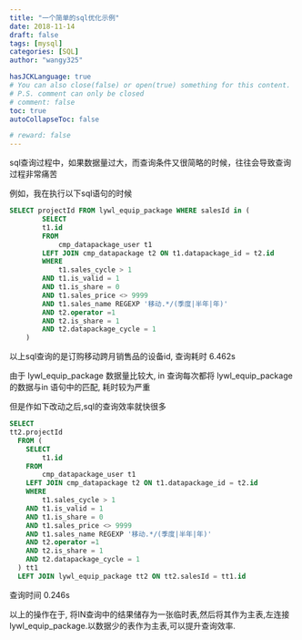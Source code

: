 ```yaml
---
title: "一个简单的sql优化示例"
date: 2018-11-14
draft: false
tags: [mysql]
categories: [SQL]
author: "wangy325"

hasJCKLanguage: true
# You can also close(false) or open(true) something for this content.
# P.S. comment can only be closed
# comment: false
toc: true
autoCollapseToc: false

# reward: false
---
```


sql查询过程中，如果数据量过大，而查询条件又很简略的时候，往往会导致查询过程非常痛苦

<!--more-->

例如，我在执行以下sql语句的时候

```sql
SELECT projectId FROM lywl_equip_package WHERE salesId in (
		SELECT	
		t1.id
		FROM
			cmp_datapackage_user t1
		LEFT JOIN cmp_datapackage t2 ON t1.datapackage_id = t2.id
		WHERE
			t1.sales_cycle > 1
		AND t1.is_valid = 1
		AND t1.is_share = 0
		AND t1.sales_price <> 9999
		AND t1.sales_name REGEXP '移动.*/(季度|半年|年)'
		AND t2.operator =1
		AND t2.is_share = 1
		AND t2.datapackage_cycle = 1
	)
```

以上sql查询的是订购移动跨月销售品的设备id, 查询耗时 6.462s

由于 lywl_equip_package 数据量比较大, in 查询每次都将 lywl_equip_package 的数据与in 语句中的匹配, 耗时较为严重

但是作如下改动之后,sql的查询效率就快很多

```sql
SELECT
tt2.projectId
  FROM (
  	SELECT	
  		t1.id
  	FROM
  		cmp_datapackage_user t1
  	LEFT JOIN cmp_datapackage t2 ON t1.datapackage_id = t2.id
  	WHERE
  		t1.sales_cycle > 1
  	AND t1.is_valid = 1
  	AND t1.is_share = 0
  	AND t1.sales_price <> 9999
  	AND t1.sales_name REGEXP '移动.*/(季度|半年|年)'
  	AND t2.operator =1
  	AND t2.is_share = 1
  	AND t2.datapackage_cycle = 1
  ) tt1
  LEFT JOIN lywl_equip_package tt2 ON tt2.salesId = tt1.id
```

查询时间 0.246s

以上的操作在于, 将IN查询中的结果储存为一张临时表,然后将其作为主表,左连接lywl_equip_package.以数据少的表作为主表,可以提升查询效率.